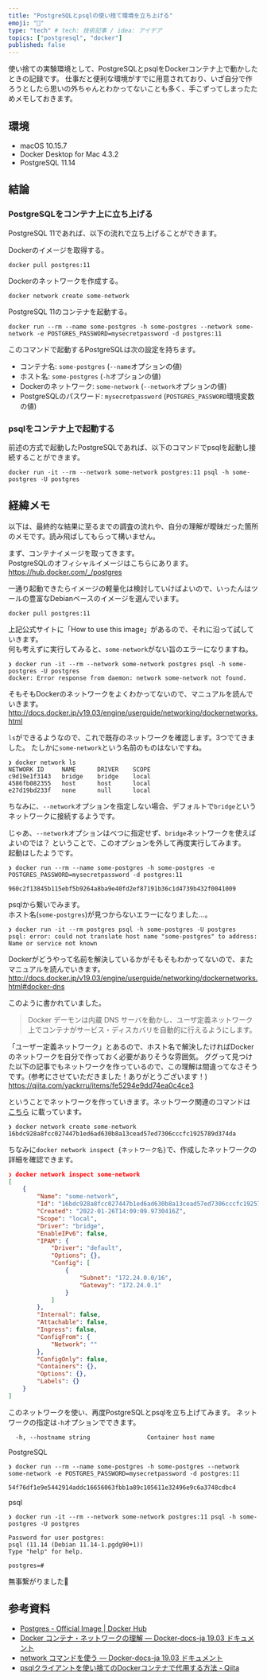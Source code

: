 ```yaml
---
title: "PostgreSQLとpsqlの使い捨て環境を立ち上げる"
emoji: "🐳"
type: "tech" # tech: 技術記事 / idea: アイデア
topics: ["postgresql", "docker"]
published: false
---
```


使い捨ての実験環境として、PostgreSQLとpsqlをDockerコンテナ上で動かしたときの記録です。
仕事だと便利な環境がすでに用意されており、いざ自分で作ろうとしたら思いの外ちゃんとわかってないことも多く、手こずってしまったためメモしておきます。

## 環境

* macOS 10.15.7
* Docker Desktop for Mac 4.3.2
* PostgreSQL 11.14

## 結論

### PostgreSQLをコンテナ上に立ち上げる

PostgreSQL 11であれば、以下の流れで立ち上げることができます。

Dockerのイメージを取得する。
```shell
docker pull postgres:11
```

Dockerのネットワークを作成する。
```shell
docker network create some-network
```

PostgreSQL 11のコンテナを起動する。
```shell
docker run --rm --name some-postgres -h some-postgres --network some-network -e POSTGRES_PASSWORD=mysecretpassword -d postgres:11
```

このコマンドで起動するPostgreSQLは次の設定を持ちます。
* コンテナ名: `some-postgres` (`--name`オプションの値)
* ホスト名: `some-postgres` (`-h`オプションの値)
* Dockerのネットワーク: `some-network` (`--network`オプションの値)
* PostgreSQLのパスワード: `mysecretpassword` (`POSTGRES_PASSWORD`環境変数の値)

### psqlをコンテナ上で起動する

前述の方式で起動したPostgreSQLであれば、以下のコマンドでpsqlを起動し接続することができます。

```shell
docker run -it --rm --network some-network postgres:11 psql -h some-postgres -U postgres
```

## 経緯メモ

以下は、最終的な結果に至るまでの調査の流れや、自分の理解が曖昧だった箇所のメモです。読み飛ばしてもらって構いません。

まず、コンテナイメージを取ってきます。  
PostgreSQLのオフィシャルイメージはこちらにあります。
https://hub.docker.com/_/postgres

一通り起動できたらイメージの軽量化は検討していけばよいので、いったんはツールの豊富なDebianベースのイメージを選んでいます。
```shell
docker pull postgres:11
```

上記公式サイトに「How to use this image」があるので、それに沿って試していきます。  
何も考えずに実行してみると、`some-network`がない旨のエラーになりますね。
```shell
❯ docker run -it --rm --network some-network postgres psql -h some-postgres -U postgres
docker: Error response from daemon: network some-network not found.
```

そもそもDockerのネットワークをよくわかってないので、マニュアルを読んでいきます。
http://docs.docker.jp/v19.03/engine/userguide/networking/dockernetworks.html

`ls`ができるようなので、これで既存のネットワークを確認します。3つでてきました。 たしかに`some-network`という名前のものはないですね。
```shell
❯ docker network ls
NETWORK ID     NAME      DRIVER    SCOPE
c9d19e1f3143   bridge    bridge    local
4586fb082355   host      host      local
e27d19bd233f   none      null      local
```

ちなみに、`--network`オプションを指定しない場合、デフォルトで`bridge`というネットワークに接続するようです。

じゃあ、`--network`オプションはべつに指定せず、`bridge`ネットワークを使えばよいのでは？ ということで、このオプションを外して再度実行してみます。  
起動はしたようです。
```shell
❯ docker run --rm --name some-postgres -h some-postgres -e POSTGRES_PASSWORD=mysecretpassword -d postgres:11

960c2f13845b115ebf5b9264a8ba9e40fd2ef87191b36c1d4739b432f0041009
```

psqlから繋いでみます。  
ホスト名(`some-postgres`)が見つからないエラーになりました…。
```shell
❯ docker run -it --rm postgres psql -h some-postgres -U postgres
psql: error: could not translate host name "some-postgres" to address: Name or service not known
```

Dockerがどうやって名前を解決しているかがそもそもわかってないので、またマニュアルを読んでいきます。
http://docs.docker.jp/v19.03/engine/userguide/networking/dockernetworks.html#docker-dns

このように書かれていました。
> Docker デーモンは内蔵 DNS サーバを動かし、ユーザ定義ネットワーク上でコンテナがサービス・ディスカバリを自動的に行えるようにします。

「ユーザー定義ネットワーク」とあるので、ホスト名で解決したければDockerのネットワークを自分で作っておく必要がありそうな雰囲気。
ググって見つけた以下の記事でもネットワークを作っているので、この理解は間違ってなさそうです。(参考にさせていただきました！ありがとうございます！)
https://qiita.com/yackrru/items/fe5294e9dd74ea0c4ce3

ということでネットワークを作っていきます。ネットワーク関連のコマンドは [こちら](http://docs.docker.jp/v19.03/engine/userguide/networking/work-with-networks.html) に載っています。
```shell
❯ docker network create some-network
16bdc928a8fcc027447b1ed6ad630b8a13cead57ed7306cccfc1925789d374da
```

ちなみに`docker network inspect {ネットワーク名}`で、作成したネットワークの詳細を確認できます。
```json
❯ docker network inspect some-network
[
    {
        "Name": "some-network",
        "Id": "16bdc928a8fcc027447b1ed6ad630b8a13cead57ed7306cccfc1925789d374da",
        "Created": "2022-01-26T14:09:09.9730416Z",
        "Scope": "local",
        "Driver": "bridge",
        "EnableIPv6": false,
        "IPAM": {
            "Driver": "default",
            "Options": {},
            "Config": [
                {
                    "Subnet": "172.24.0.0/16",
                    "Gateway": "172.24.0.1"
                }
            ]
        },
        "Internal": false,
        "Attachable": false,
        "Ingress": false,
        "ConfigFrom": {
            "Network": ""
        },
        "ConfigOnly": false,
        "Containers": {},
        "Options": {},
        "Labels": {}
    }
]
```

このネットワークを使い、再度PostgreSQLとpsqlを立ち上げてみます。
ネットワークの指定は`-h`オプションでできます。
```
  -h, --hostname string                Container host name
```

PostgreSQL
```shell
❯ docker run --rm --name some-postgres -h some-postgres --network some-network -e POSTGRES_PASSWORD=mysecretpassword -d postgres:11

54f76df1e9e5442914addc16656063fbb1a89c105611e32496e9c6a3748cdbc4
```

psql
```shell
❯ docker run -it --rm --network some-network postgres:11 psql -h some-postgres -U postgres

Password for user postgres: 
psql (11.14 (Debian 11.14-1.pgdg90+1))
Type "help" for help.

postgres=# 
```

無事繋がりました🎉

## 参考資料

* [Postgres - Official Image | Docker Hub](https://hub.docker.com/_/postgres)
* [Docker コンテナ・ネットワークの理解 — Docker-docs-ja 19.03 ドキュメント](http://docs.docker.jp/v19.03/engine/userguide/networking/dockernetworks.html)
* [network コマンドを使う — Docker-docs-ja 19.03 ドキュメント](http://docs.docker.jp/v19.03/engine/userguide/networking/work-with-networks.html)
* [psqlクライアントを使い捨てのDockerコンテナで代用する方法 - Qiita](https://qiita.com/yackrru/items/fe5294e9dd74ea0c4ce3)
